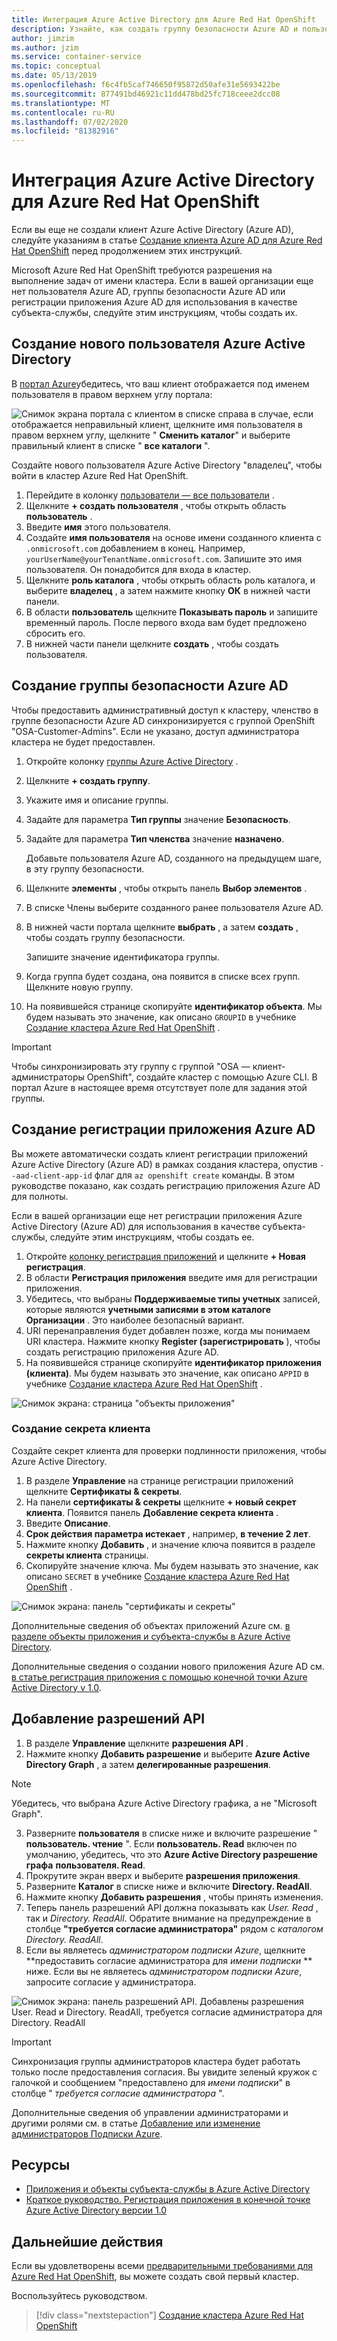 ```yaml
---
title: Интеграция Azure Active Directory для Azure Red Hat OpenShift
description: Узнайте, как создать группу безопасности Azure AD и пользователя для тестирования приложений в Microsoft Azure кластере Red Hat OpenShift.
author: jimzim
ms.author: jzim
ms.service: container-service
ms.topic: conceptual
ms.date: 05/13/2019
ms.openlocfilehash: f6c4fb5caf746650f95872d50afe31e5693422be
ms.sourcegitcommit: 877491bd46921c11dd478bd25fc718ceee2dcc08
ms.translationtype: MT
ms.contentlocale: ru-RU
ms.lasthandoff: 07/02/2020
ms.locfileid: "81382916"
---
```

# <a name="azure-active-directory-integration-for-azure-red-hat-openshift"></a>Интеграция Azure Active Directory для Azure Red Hat OpenShift

Если вы еще не создали клиент Azure Active Directory (Azure AD), следуйте указаниям в статье [Создание клиента Azure AD для Azure Red Hat OpenShift](howto-create-tenant.md) перед продолжением этих инструкций.

Microsoft Azure Red Hat OpenShift требуются разрешения на выполнение задач от имени кластера. Если в вашей организации еще нет пользователя Azure AD, группы безопасности Azure AD или регистрации приложения Azure AD для использования в качестве субъекта-службы, следуйте этим инструкциям, чтобы создать их.

## <a name="create-a-new-azure-active-directory-user"></a>Создание нового пользователя Azure Active Directory

В [портал Azure](https://portal.azure.com)убедитесь, что ваш клиент отображается под именем пользователя в правом верхнем углу портала:

![Снимок экрана портала с клиентом в списке справа в ](./media/howto-create-tenant/tenant-callout.png) случае, если отображается неправильный клиент, щелкните имя пользователя в правом верхнем углу, щелкните " **Сменить каталог**" и выберите правильный клиент в списке " **все каталоги** ".

Создайте нового пользователя Azure Active Directory "владелец", чтобы войти в кластер Azure Red Hat OpenShift.

1. Перейдите в колонку [пользователи — все пользователи](https://portal.azure.com/#blade/Microsoft_AAD_IAM/UsersManagementMenuBlade/AllUsers) .
2. Щелкните **+ создать пользователя** , чтобы открыть область **пользователь** .
3. Введите **имя** этого пользователя.
4. Создайте **имя пользователя** на основе имени созданного клиента с `.onmicrosoft.com` добавлением в конец. Например, `yourUserName@yourTenantName.onmicrosoft.com`. Запишите это имя пользователя. Он понадобится для входа в кластер.
5. Щелкните **роль каталога** , чтобы открыть область роль каталога, и выберите **владелец** , а затем нажмите кнопку **ОК** в нижней части панели.
6. В области **пользователь** щелкните **Показывать пароль** и запишите временный пароль. После первого входа вам будет предложено сбросить его.
7. В нижней части панели щелкните **создать** , чтобы создать пользователя.

## <a name="create-an-azure-ad-security-group"></a>Создание группы безопасности Azure AD

Чтобы предоставить административный доступ к кластеру, членство в группе безопасности Azure AD синхронизируется с группой OpenShift "OSA-Customer-Admins". Если не указано, доступ администратора кластера не будет предоставлен.

1. Откройте колонку [группы Azure Active Directory](https://portal.azure.com/#blade/Microsoft_AAD_IAM/GroupsManagementMenuBlade/AllGroups) .
2. Щелкните **+ создать группу**.
3. Укажите имя и описание группы.
4. Задайте для параметра **Тип группы** значение **Безопасность**.
5. Задайте для параметра **Тип членства** значение **назначено**.

    Добавьте пользователя Azure AD, созданного на предыдущем шаге, в эту группу безопасности.

6. Щелкните **элементы** , чтобы открыть панель **Выбор элементов** .
7. В списке Члены выберите созданного ранее пользователя Azure AD.
8. В нижней части портала щелкните **выбрать** , а затем **создать** , чтобы создать группу безопасности.

    Запишите значение идентификатора группы.

9. Когда группа будет создана, она появится в списке всех групп. Щелкните новую группу.
10. На появившейся странице скопируйте **идентификатор объекта**. Мы будем называть это значение, как описано `GROUPID` в учебнике [Создание кластера Azure Red Hat OpenShift](tutorial-create-cluster.md) .

> [!IMPORTANT]
> Чтобы синхронизировать эту группу с группой "OSA — клиент-администраторы OpenShift", создайте кластер с помощью Azure CLI. В портал Azure в настоящее время отсутствует поле для задания этой группы.

## <a name="create-an-azure-ad-app-registration"></a>Создание регистрации приложения Azure AD

Вы можете автоматически создать клиент регистрации приложений Azure Active Directory (Azure AD) в рамках создания кластера, опустив `--aad-client-app-id` флаг для `az openshift create` команды. В этом руководстве показано, как создать регистрацию приложения Azure AD для полноты.

Если в вашей организации еще нет регистрации приложения Azure Active Directory (Azure AD) для использования в качестве субъекта-службы, следуйте этим инструкциям, чтобы создать ее.

1. Откройте [колонку регистрация приложений](https://portal.azure.com/#blade/Microsoft_AAD_IAM/ActiveDirectoryMenuBlade/RegisteredAppsPreview) и щелкните **+ Новая регистрация**.
2. В области **Регистрация приложения** введите имя для регистрации приложения.
3. Убедитесь, что выбраны **Поддерживаемые типы учетных** записей, которые являются **учетными записями в этом каталоге Организации** . Это наиболее безопасный вариант.
4. URI перенаправления будет добавлен позже, когда мы понимаем URI кластера. Нажмите кнопку **Register (зарегистрировать** ), чтобы создать регистрацию приложения Azure AD.
5. На появившейся странице скопируйте **идентификатор приложения (клиента)**. Мы будем называть это значение, как описано `APPID` в учебнике [Создание кластера Azure Red Hat OpenShift](tutorial-create-cluster.md) .

![Снимок экрана: страница "объекты приложения"](./media/howto-create-tenant/get-app-id.png)

### <a name="create-a-client-secret"></a>Создание секрета клиента

Создайте секрет клиента для проверки подлинности приложения, чтобы Azure Active Directory.

1. В разделе **Управление** на странице регистрации приложений щелкните **Сертификаты & секреты**.
2. На панели **сертификаты & секреты** щелкните **+ новый секрет клиента**.  Появится панель **Добавление секрета клиента** .
3. Введите **Описание**.
4. **Срок действия параметра истекает** , например, **в течение 2 лет**.
5. Нажмите кнопку **Добавить** , и значение ключа появится в разделе **секреты клиента** страницы.
6. Скопируйте значение ключа. Мы будем называть это значение, как описано `SECRET` в учебнике [Создание кластера Azure Red Hat OpenShift](tutorial-create-cluster.md) .

![Снимок экрана: панель "сертификаты и секреты"](./media/howto-create-tenant/create-key.png)

Дополнительные сведения об объектах приложений Azure см. [в разделе объекты приложения и субъекта-службы в Azure Active Directory](https://docs.microsoft.com/azure/active-directory/develop/app-objects-and-service-principals).

Дополнительные сведения о создании нового приложения Azure AD см. [в статье регистрация приложения с помощью конечной точки Azure Active Directory v 1.0](https://docs.microsoft.com/azure/active-directory/develop/quickstart-v1-add-azure-ad-app).

## <a name="add-api-permissions"></a>Добавление разрешений API

[//]: # (Не изменяйте значение на Microsoft Graph. Он не работает с Microsoft Graph.)
1. В разделе **Управление** щелкните **разрешения API** .
2. Нажмите кнопку **Добавить разрешение** и выберите **Azure Active Directory Graph** , а затем **делегированные разрешения**.
> [!NOTE]
> Убедитесь, что выбрана Azure Active Directory графика, а не "Microsoft Graph".

3. Разверните **пользователя** в списке ниже и включите разрешение " **пользователь. чтение** ". Если **пользователь. Read** включен по умолчанию, убедитесь, что это **Azure Active Directory разрешение графа** **пользователя. Read**.
4. Прокрутите экран вверх и выберите **разрешения приложения**.
5. Разверните **Каталог** в списке ниже и включите **Directory. ReadAll**.
6. Нажмите кнопку **Добавить разрешения** , чтобы принять изменения.
7. Теперь панель разрешений API должна показывать как *User. Read* , так и *Directory. ReadAll*. Обратите внимание на предупреждение в столбце **"требуется согласие администратора"** рядом с *каталогом Directory. ReadAll*.
8. Если вы являетесь *администратором подписки Azure*, щелкните **предоставить согласие администратора для *имени подписки* ** ниже. Если вы не являетесь *администратором подписки Azure*, запросите согласие у администратора.

![Снимок экрана: панель разрешений API. Добавлены разрешения User. Read и Directory. ReadAll, требуется согласие администратора для Directory. ReadAll](./media/howto-aad-app-configuration/permissions-required.png)

> [!IMPORTANT]
> Синхронизация группы администраторов кластера будет работать только после предоставления согласия. Вы увидите зеленый кружок с галочкой и сообщением "предоставлено для *имени подписки*" в столбце " *требуется согласие администратора* ".

Дополнительные сведения об управлении администраторами и другими ролями см. в статье [Добавление или изменение администраторов Подписки Azure](https://docs.microsoft.com/azure/billing/billing-add-change-azure-subscription-administrator).

## <a name="resources"></a>Ресурсы

* [Приложения и объекты субъекта-службы в Azure Active Directory](https://docs.microsoft.com/azure/active-directory/develop/app-objects-and-service-principals)
* [Краткое руководство. Регистрация приложения в конечной точке Azure Active Directory версии 1.0](https://docs.microsoft.com/azure/active-directory/develop/quickstart-v1-add-azure-ad-app)

## <a name="next-steps"></a>Дальнейшие действия

Если вы удовлетворены всеми [предварительными требованиями для Azure Red Hat OpenShift](howto-setup-environment.md), вы можете создать свой первый кластер.

Воспользуйтесь руководством.
> [!div class="nextstepaction"]
> [Создание кластера Azure Red Hat OpenShift](tutorial-create-cluster.md)

